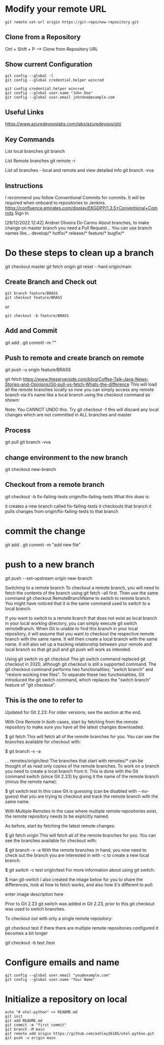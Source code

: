  # Modify your remote URL
    git remote set-url origin https://git-repo/new-repository.git

 ## Clone from a Repository
Ctrl + Shift + P --> Clone from Repository URL


## Show current Configuration
```
git config --global -l
git config --global credential.helper wincred

git config credential.helper wincred
git config --global user.name "John Doe"
git config --global user.email johndoe@example.com
```
## Useful Links
https://www.azuredevopslabs.com/labs/azuredevops/git/

## Key Commands
List local branches
    git branch

List Remote branches
    git remote -r

List all branches - local and remote and view detailed info
    git branch -vva


## Instructions
I recommend you follow Conventional Commits for commits.
It will be required when onboard to repositories to Jenkins.
https://confluence.emirates.com/display/EKGDPP/1.3.5+Conventional+Commits
Sign In

[28/12/2022 12:42] Aridnei Oliveira Do Carmo
About branches, to make change on master branch you need a Pull Request...
You can use branch names like...
develop/*
hotfix/*
release/*
feature/*
bugfix/*

# Do these steps to clean up a branch
git checkout master
git fetch origin 
git reset --hard origin/main

## Create Branch and Check out
    git branch feature/BRASS
    git checkout feature/BRASS

or

    git checkout -b feature/BRASS

## Add and Commit
git add .
git commit -m ""

## Push to remote and create branch on remote
git push -u origin feature/BRASS

git fetch
https://www.theserverside.com/blog/Coffee-Talk-Java-News-Stories-and-Opinions/Git-pull-vs-fetch-Whats-the-difference
This will load all the remote branches locally so now you can simply access any remote branch via it’s name like a local branch using the checkout command as shown:


Note: You CANNOT UNDO this.
Try git checkout -f this will discard any local changes which are not committed in ALL branches and master



## Process
git pull
git branch -vva

## change environment to the new branch
git checkout new-branch

## Checkout from a remote branch
git checkout -b fix-failing-tests origin/fix-failing-tests
What this does is:

it creates a new branch called fix-failing-tests
it checkouts that branch
it pulls changes from origin/fix-failing-tests to that branch

# commit the change
git add .
git commit -m "add new file"

# push to a new branch
git push --set-upstream origin new-branch


Switching to a remote branch
To checkout a remote branch, you will need to fetch the contents of the branch using git fetch –all first. Then use the same command git checkout RemoteBranchName to switch to remote branch. You might have noticed that it is the same command used to switch to a local branch.

If you want to switch to a remote branch that does not exist as local branch in your local working directory, you can simply execute git switch remoteBranch. When Git is unable to find this branch in your local repository, it will assume that you want to checkout the respective remote branch with the same name. It will then create a local branch with the same name. It will also set up a tracking relationship between your remote and local branch so that git pull and git push will work as intended.

Using git switch vs git checkout
The git switch command replaced git checkout in 2020, although git checkout is still a supported command. The git checkout command performs two functionalities; "switch branch" and "restore working tree files". To separate these two functionalities, Git introduced the git switch command, which replaces the "switch branch" feature of "git checkout".


## This is the one to refer to 
Updated for Git 2.23: For older versions, see the section at the end.

With One Remote
In both cases, start by fetching from the remote repository to make sure you have all the latest changes downloaded.

$ git fetch
This will fetch all of the remote branches for you. You can see the branches available for checkout with:

$ git branch -v -a

...
remotes/origin/test
The branches that start with remotes/* can be thought of as read only copies of the remote branches. To work on a branch you need to create a local branch from it. This is done with the Git command switch (since Git 2.23) by giving it the name of the remote branch (minus the remote name):

$ git switch test
In this case Git is guessing (can be disabled with --no-guess) that you are trying to checkout and track the remote branch with the same name.

With Multiple Remotes
In the case where multiple remote repositories exist, the remote repository needs to be explicitly named.

As before, start by fetching the latest remote changes:

$ git fetch origin
This will fetch all of the remote branches for you. You can see the branches available for checkout with:

$ git branch -v -a
With the remote branches in hand, you now need to check out the branch you are interested in with -c to create a new local branch:

$ git switch -c test origin/test
For more information about using git switch:

$ man git-switch
I also created the image below for you to share the differences, look at how to fetch works, and also how it's different to pull:

enter image description here

Prior to Git 2.23
git switch was added in Git 2.23, prior to this git checkout was used to switch branches.

To checkout out with only a single remote repository:

git checkout test
if there there are multiple remote repositories configured it becomes a bit longer

git checkout -b test <name of remote>/test

 
 # Configure emails and name
    git config --global user.email "you@example.com"
    git config --global user.name "Your Name"

  # Initialize a repository on local
    echo "# otel-python" >> README.md
    git init
    git add README.md
    git commit -m "first commit"
    git branch -M main
    git remote add origin https://github.com/ashley26185/otel-python.git
    git push -u origin main
